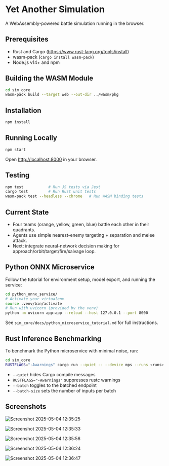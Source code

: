 # Yet Another Simulation

A WebAssembly-powered battle simulation running in the browser.

## Prerequisites

- Rust and Cargo (https://www.rust-lang.org/tools/install)
- wasm-pack (`cargo install wasm-pack`)
- Node.js v14+ and npm

## Building the WASM Module

```bash
cd sim_core
wasm-pack build --target web --out-dir ../wasm/pkg
```

## Installation

```bash
npm install
```

## Running Locally

```bash
npm start
```

Open [http://localhost:8000](http://localhost:8000) in your browser.

## Testing

```bash
npm test           # Run JS tests via Jest
cargo test         # Run Rust unit tests
wasm-pack test --headless --chrome   # Run WASM binding tests
```

## Current State

- Four teams (orange, yellow, green, blue) battle each other in their quadrants.
- Agents use simple nearest-enemy targeting + separation and melee attack.
- Next: integrate neural-network decision making for approach/orbit/target/fire/salvage loop.

## Python ONNX Microservice

Follow the tutorial for environment setup, model export, and running the service:

```bash
cd python_onnx_service/
# Activate your virtualenv
source .venv/bin/activate
# Run with uvicorn (provided by the venv)
python -m uvicorn app:app --reload --host 127.0.0.1 --port 8000
```

See `sim_core/docs/python_microservice_tutorial.md` for full instructions.

## Rust Inference Benchmarking

To benchmark the Python microservice with minimal noise, run:

```bash
cd sim_core
RUSTFLAGS="-Awarnings" cargo run --quiet -- --device mps --runs <runs> --batch=true --batch-size <size>
```

- `--quiet` hides Cargo compile messages
- `RUSTFLAGS="-Awarnings"` suppresses rustc warnings
- `--batch` toggles to the batched endpoint
- `--batch-size` sets the number of inputs per batch

## Screenshots

![Screenshot 2025-05-04 12:35:25](./Screenshot%202025-05-04%20at%2012.35.25.png)

![Screenshot 2025-05-04 12:35:33](./Screenshot%202025-05-04%20at%2012.35.33.png)

![Screenshot 2025-05-04 12:35:56](./Screenshot%202025-05-04%20at%2012.35.56.png)

![Screenshot 2025-05-04 12:36:24](./Screenshot%202025-05-04%20at%2012.36.24.png)

![Screenshot 2025-05-04 12:36:47](./Screenshot%202025-05-04%20at%2012.36.47.png)
